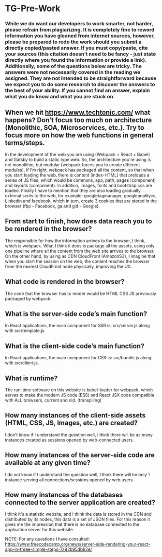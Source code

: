 # TG-Pre-Work

### While we do want our developers to work smarter, not harder, please refrain from plagiarizing.  It is completely fine to reword information you have gleaned from internet sources, however, please be prepared to redo the work should you submit a directly copied/pasted answer.  If you must copy/paste, cite your sources (this citation doesn't need to be fancy - just state directly where you found the information or provide a link).  Additionally, some of the questions below are tricky.  The answers were not necessarily covered in the reading we assigned.  They are not intended to be straightforward because we expect you to do some research to discover the answers to the best of your ability.  If you cannot find an answer, explain what you do know and what you are stuck on.  

## When we hit https://www.techtonic.com/ what happens? Don’t focus too much on architecture (Monolithic, SOA, Microservices, etc.). Try to focus more on how the web functions in general terms/steps.

In the development of the web you are using (Webpack + React + Babel) and Gatsby to build a static type web. So, the architecture you're using is not monolithic, but modular (webpack forces you to create different modules). If I'm right, webpack has packaged all the content, so that when you start loading the web, there is content (index-HTML) that preloads a series of JS files, which would be commons, app, path, pages (component) and layouts (component).
In addition, images, fonts and bootstrap css are loaded. Finally I have to mention that they are also loading gradually external scrits to the web, for example: googletagmanager, googleanalitycs, Linkedin and facebook, which in turn, create 3 cookies that are stored in the browser (fbp - Facebook, ga and gid - Google).

## From start to finish, how does data reach you to be rendered in the browser?

The responsible for how the information arrives to the browser, I think, which is webpack. What I think it does is package all the assets, using only one pipeline where all the content from the web site arrives to the browser. On the other hand, by using as CDN CloudFront (AmazonS3), I imagine that when you start the session on the web, the content reaches the browser from the nearest CloudFront node physically, improving the UX.

## What code is rendered in the browser?

The code that the browser has to render would be HTML CSS JS previously packaged by webpack.

## What is the server-side code’s main function?

In React applications, the main component for SSR is: src/server.js along with src/template.js.

## What is the client-side code’s main function?

In React applications, the main component for CSR is: src/bundle.js along with src/client.js.

## What is runtime?

The run-time software on this website is babel-loader for webpack, which serves to make the modern JS code (ES6) and React JSX code compatible with ALL browsers, current and old. (transpiling)

## How many instances of the client-side assets (HTML, CSS, JS, Images, etc.) are created?

I don't know if I understand the question well, I think there will be as many instances created as sessions opened by web-connected users.

## How many instances of the server-side code are available at any given time?

I do not know if I understand the question well, I think there will be only 1 instance serving all connections/sessions opened by web users.

## How many instances of the databases connected to the server application are created?

I think it's a statistic website, and I think the data is stored in the CDN and distributed by its nodes, this data is a set of JSON files. For this reason it gives me the impression that there is no database connected to the application server for this website.

NOTE: For any questions I have consulted: https://www.freecodecamp.org/news/server-side-rendering-your-react-app-in-three-simple-steps-7a82b95db82e/
